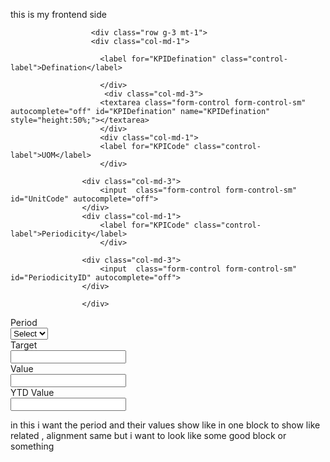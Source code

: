 this is my frontend side 

                      <div class="row g-3 mt-1">
                      <div class="col-md-1">

                        <label for="KPIDefination" class="control-label">Defination</label>

                        </div>
                         <div class="col-md-3">
                        <textarea class="form-control form-control-sm" autocomplete="off" id="KPIDefination" name="KPIDefination" style="height:50%;"></textarea>
                        </div>
                        <div class="col-md-1">
                        <label for="KPICode" class="control-label">UOM</label>  
                        </div>

                    <div class="col-md-3">
                        <input  class="form-control form-control-sm" id="UnitCode" autocomplete="off">
                    </div>
                    <div class="col-md-1">
                        <label for="KPICode" class="control-label">Periodicity</label>  
                        </div>

                    <div class="col-md-3">
                        <input  class="form-control form-control-sm" id="PeriodicityID" autocomplete="off">
                    </div>

                    </div>

  <div class="row g-3">

  <div class="col-md-1">
    <label for="KPILevel" class="control-label">Period</label>
  </div>
  <div class="col-md-7">
    <select class="form-control form-control-sm custom-select" id="KPILevel">
      <option value="">Select</option>
      <option value="Jan">Jan</option>
      <option value="Feb">Feb</option>
      <option value="Mar">Mar</option>
      <option value="APR">APR</option>
    </select>
  </div>

  <div class="col-md-3">
    <label for="Target" class="control-label">Target</label>
  </div>
  <div class="col-md-1">
    <input type="text" class="form-control form-control-sm" id="Target" autocomplete="off">
  </div>

  <div class="col-md-3 offset-md-8">
    <label for="Value" class="control-label">Value</label>
  </div>
  <div class="col-md-1">
    <input type="text" class="form-control form-control-sm" id="Value" autocomplete="off">
  </div>

  <div class="col-md-3 offset-md-8">
    <label for="YTDValue" class="control-label">YTD Value</label>
  </div>
  <div class="col-md-1">
    <input type="text" class="form-control form-control-sm" id="YTDValue" autocomplete="off">
  </div>
 
</div>


in this i want the period and their values show like in one block to show like related , alignment same but i want to look like some good block or something 
